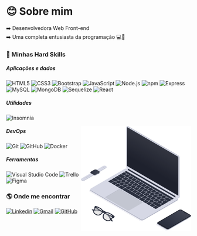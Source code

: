 # :blush: Sobre mim
:arrow_right: Desenvolvedora Web Front-end <br>
:arrow_right: Uma completa entusiasta da programação :computer::tada: <br>

### :rocket: Minhas Hard Skills
##### Aplicações e dados
  ![HTML5](https://img.shields.io/badge/-HTML5-333333?style=flat&logo=HTML5)
 ![CSS3](https://img.shields.io/badge/-CSS3-333333?style=flat&logo=CSS3&logoColor=1572B6)
  ![Bootstrap](https://img.shields.io/badge/-Bootstrap-333333?style=flat&logo=Bootstrap)
  ![JavaScript](https://img.shields.io/badge/-JavaScript-333333?style=flat&logo=javascript)
  ![Node.js](https://img.shields.io/badge/-Node.js-333333?style=flat&logo=node.js)
  ![npm](https://img.shields.io/badge/-Npm-333333?style=flat&logo=npm)
  ![Express](https://img.shields.io/badge/-Express-333333?style=flat&logo=express)
  ![MySQL](https://img.shields.io/badge/-MySQL-333333?style=flat&logo=mysql)
  ![MongoDB](https://img.shields.io/badge/-MongoDB-333333?style=flat&logo=mongodb)
  ![Sequelize](https://img.shields.io/badge/-Sequelize-333333?style=flat&logo=sequelize)
  ![React](https://img.shields.io/badge/-React-333333?style=flat&logo=react)
  
  
##### Utilidades
  ![Insomnia](https://img.shields.io/badge/-Insomnia-333333?style=flat&logo=insomnia&logoColor=4000BF)
  
<img src="workspace.svg" min-width="300px" max-width="300px" width="300px" align="right" alt="workspace image">

##### DevOps
  ![Git](https://img.shields.io/badge/-Git-333333?style=flat&logo=git)
  ![GitHub](https://img.shields.io/badge/-GitHub-333333?style=flat&logo=github)
  ![Docker](https://img.shields.io/badge/-Docker-333333?style=flat&logo=docker)
  
##### Ferramentas
  ![Visual Studio Code](https://img.shields.io/badge/-Visual%20Studio%20Code-333333?style=flat&logo=visual-studio-code&logoColor=007ACC)
  ![Trello](https://img.shields.io/badge/-Trello-333333?style=flat&logo=trello&logoColor=007ACC)
  ![Figma](https://img.shields.io/badge/-Figma-333333?style=flat&logo=figma&logoColor=007ACC)


### :earth_americas: Onde me encontrar

[![Linkedin](https://img.shields.io/badge/-marianafocassio-blue?style=flat&logo=Linkedin&logoColor=white&link=https://www.linkedin.com/in/marianafocassio/)](https://www.linkedin.com/in/marianafocassio/)
[![Gmail](https://img.shields.io/badge/-focassiomariana@gmail.com-006bed?style=flat&logo=Gmail&logoColor=white&link=mailto:focassiomariana@gmail.com)](mailto:focassiomariana@gmail.com)
[![GitHub]( https://img.shields.io/github/followers/marianafocassio?label=follow&style=social)](https://github.com/marianafocassio)
